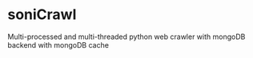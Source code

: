 # soniCrawl

Multi-processed and multi-threaded python web crawler with mongoDB backend with mongoDB cache 
